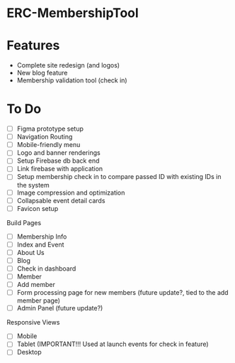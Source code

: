 # ERC-MembershipTool
 
# Features
- Complete site redesign (and logos)
- New blog feature
- Membership validation tool (check in)

# To Do
- [ ] Figma prototype setup
- [ ] Navigation Routing
- [ ] Mobile-friendly menu
- [ ] Logo and banner renderings
- [ ] Setup Firebase db back end
- [ ] Link firebase with application
- [ ] Setup membership check in to compare passed ID with existing IDs in the system
- [ ] Image compression and optimization
- [ ] Collapsable event detail cards
- [ ] Favicon setup
 
Build Pages
- [ ] Membership Info
- [ ] Index and Event
- [ ] About Us
- [ ] Blog
- [ ] Check in dashboard
- [ ] Member
- [ ] Add member
- [ ] Form processing page for new members (future update?, tied to the add member page)
- [ ] Admin Panel (future update?)

Responsive Views
- [ ] Mobile
- [ ] Tablet (IMPORTANT!!! Used at launch events for check in feature)
- [ ] Desktop
